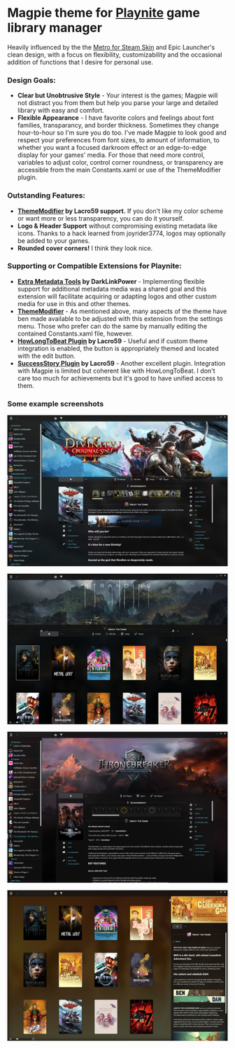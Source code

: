 # Magpie theme for [Playnite](https://playnite.link/) game library manager
Heavily influenced by the the [Metro for Steam Skin](https://www.metroforsteam.com/) and Epic Launcher's clean design, with a focus on flexibility, customizability and the occasional addition of functions that I desire for personal use.
### Design Goals:
 * __Clear but Unobtrusive Style__ - Your interest is the games; Magpie will not distract you from them but help you parse your large and detailed library with easy and comfort.
 * __Flexible Appearance__ - I have favorite colors and feelings about font families, transparancy, and border thickness. Sometimes they change hour-to-hour so I'm sure you do too. I've made Magpie to look good and respect your preferences from font sizes, to amount of information, to whether you want a focused darkroom effect or an edge-to-edge display for your games' media. For those that need more control, variables to adjust color, control corner roundness, or transparency are accessible from the main Constants.xaml or use of the ThemeModifier plugin.

### Outstanding Features:
 * __[ThemeModifier](https://github.com/Lacro59/playnite-thememodifier-plugin) by Lacro59 support.__ If you don't like my color scheme or want more or less transparency, you can do it yourself.
 * __Logo & Header Support__ without compromising existing metadata like icons. Thanks to a hack learned from joyrider3774, logos may optionally be added to your games.
 * __Rounded cover corners!__ I think they look nice.
 
### Supporting or Compatible Extensions for Playnite:
 * __[Extra Metadata Tools](https://playnite.link/forum/thread-575.html) by DarkLinkPower__ - Implementing flexible support for additional metadata media was a shared goal and this extension will facilitate acquiring or adapting logos and other custom media for use in this and other themes.
 * __[ThemeModifier](https://github.com/Lacro59/playnite-thememodifier-plugin)__ - As mentioned above, many aspects of the theme have ben made available to be adjusted with this extension from the settings menu. Those who prefer can do the same by manually editing the contained Constants.xaml file, however.
  * __[HowLongToBeat Plugin](https://github.com/Lacro59/playnite-howlongtobeat-plugin) by Lacro59__ - Useful and if custom theme integration is enabled, the button is appropriately themed and located with the edit button.
  * __[SuccessStory Plugin](https://github.com/Lacro59/playnite-successstory-plugin) by Lacro59__ - Another excellent plugin. Integration with Magpie is limited but coherent like with HowLongToBeat. I don't care too much for achievements but it's good to have unified access to them.
### Some example screenshots
![Details view banner mode](/assets/details1.png)

![Grid view banner variant](/assets/grid2.png)

![Details view background mode](/assets/details2.png)

![Grid view traditional layout](/assets/grid1.png)

